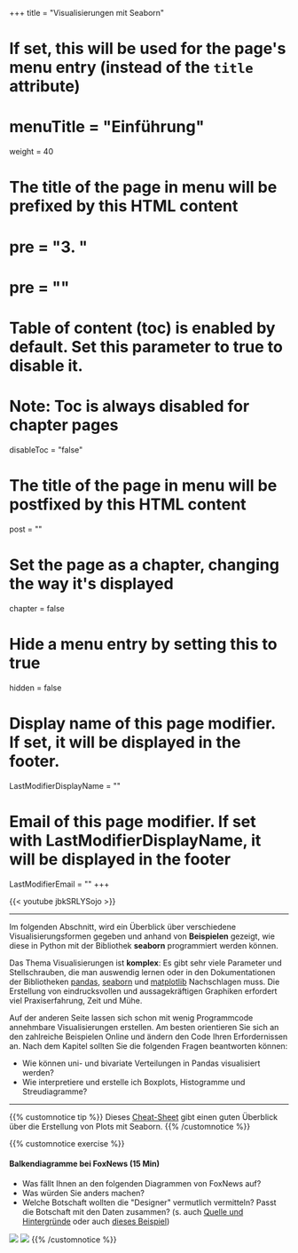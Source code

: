 +++
title = "Visualisierungen mit Seaborn"
# If set, this will be used for the page's menu entry (instead of the `title` attribute)
# menuTitle = "Einführung"
weight = 40
# The title of the page in menu will be prefixed by this HTML content
# pre = "<b>3. </b>"
# pre = "<i class='fab fa-github'></i>"
# Table of content (toc) is enabled by default. Set this parameter to true to disable it.
# Note: Toc is always disabled for chapter pages
disableToc = "false"

# The title of the page in menu will be postfixed by this HTML content
post = ""
# Set the page as a chapter, changing the way it's displayed
chapter = false
# Hide a menu entry by setting this to true
hidden = false
# Display name of this page modifier. If set, it will be displayed in the footer.
LastModifierDisplayName = ""
# Email of this page modifier. If set with LastModifierDisplayName, it will be displayed in the footer
LastModifierEmail = ""
+++

{{< youtube jbkSRLYSojo >}}

---

Im folgenden Abschnitt, wird ein Überblick über verschiedene Visualisierungsformen gegeben und anhand von **Beispielen** gezeigt, wie diese in Python mit der Bibliothek **seaborn** programmiert werden können.

Das Thema Visualisierungen ist **komplex**: Es gibt sehr viele Parameter und Stellschrauben, die man auswendig lernen oder in den Dokumentationen der Bibliotheken [pandas](https://pandas.pydata.org/pandas-docs/stable/user_guide/visualization.html), [seaborn](https://seaborn.pydata.org/tutorial.html) und [matplotlib](https://matplotlib.org/tutorials/index.html) Nachschlagen muss. Die Erstellung von eindrucksvollen und aussagekräftigen Graphiken erfordert viel Praxiserfahrung, Zeit und Mühe.

Auf der anderen Seite lassen sich schon mit wenig Programmcode annehmbare Visualisierungen erstellen. Am besten orientieren Sie sich an den zahlreiche Beispielen Online und ändern den Code Ihren Erfordernissen an. Nach dem Kapitel sollten Sie die folgenden Fragen beantworten können:

- Wie können uni- und bivariate Verteilungen in Pandas visualisiert werden?
- Wie interpretiere und erstelle ich Boxplots, Histogramme und Streudiagramme?

---

{{% customnotice tip %}}
Dieses [Cheat-Sheet](https://s3.amazonaws.com/assets.datacamp.com/blog_assets/Python_Seaborn_Cheat_Sheet.pdf) gibt einen guten Überblick über die Erstellung von Plots mit Seaborn. 
{{% /customnotice %}}


{{% customnotice exercise %}}
#### Balkendiagramme bei FoxNews (15 Min)

- Was fällt Ihnen an den folgenden Diagrammen von FoxNews auf?
- Was würden Sie anders machen?
- Welche Botschaft wollten die "Designer" vermutlich vermitteln? Passt die Botschaft mit den Daten zusammen?
(s. auch [Quelle und Hintergründe](https://flowingdata.com/2012/08/06/fox-news-continues-charting-excellence/) oder auch [dieses Beispiel](https://flowingdata.com/2011/12/12/fox-news-still-makes-awesome-charts/))

![](https://i0.wp.com/flowingdata.com/wp-content/uploads/2014/04/Fox-News-bar-chart-1.jpeg?w=645&ssl=1)
![](https://i1.wp.com/flowingdata.com/wp-content/uploads/2012/08/Bush-cuts.png?resize=620%2C458&ssl=1)
{{% /customnotice %}}
